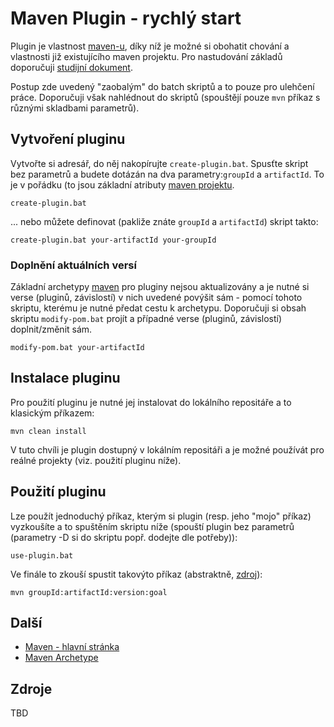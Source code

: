 # Maven Plugin - rychlý start
Plugin je vlastnost [maven-u](https://maven.apache.org/index.html), díky níž je možné si obohatit chování a vlastnosti již existujícího maven projektu. Pro nastudování základů doporučuji [studijní dokument](../STUDY.md).

Postup zde uvedený "zaobalým" do batch skriptů a to pouze pro ulehčení práce. Doporučuji však nahlédnout do skriptů (spouštějí pouze ```mvn``` příkaz s různými skladbami parametrů).

## Vytvoření pluginu
Vytvořte si adresář, do něj nakopírujte ```create-plugin.bat```. Spusťte skript bez parametrů a budete dotázán na dva parametry:```groupId``` a ```artifactId```. To je v pořádku (to jsou základní atributy [maven projektu](https://maven.apache.org/guides/getting-started/maven-in-five-minutes.html).

```
create-plugin.bat
```

... nebo můžete definovat (pakliže znáte ```groupId``` a ```artifactId```) skript takto:
```
create-plugin.bat your-artifactId your-groupId
```


### Doplnění aktuálních versí
Základní archetypy [maven](https://maven.org) pro pluginy nejsou aktualizovány a je nutné si verse (pluginů, závislostí) v nich uvedené povýšit sám - pomocí tohoto skriptu, kterému je nutné předat cestu k archetypu. Doporučuji si obsah skriptu ```modify-pom.bat``` projít a případné verse (pluginů, závislostí) doplnit/změnit sám.

```
modify-pom.bat your-artifactId
``` 

## Instalace pluginu
Pro použití pluginu je nutné jej instalovat do lokálního repositáře a to klasickým příkazem:

```
mvn clean install
```
V tuto chvíli je plugin dostupný v lokálním repositáři a je možné používát pro reálné projekty (viz. použití pluginu níže).

## Použití pluginu
Lze použít jednoduchý příkaz, kterým si plugin (resp. jeho "mojo" příkaz) vyzkoušíte a to spuštěním skriptu níže (spouští plugin bez parametrů (parametry -D si do skriptu popř. dodejte dle potřeby)):


```shell
use-plugin.bat
```

Ve finále to zkouší spustit takovýto příkaz (abstraktně, [zdroj](https://maven.apache.org/guides/plugin/guide-java-plugin-development.html#executing-your-first-mojo)):

```shell
mvn groupId:artifactId:version:goal
```


## Další
* [Maven - hlavní stránka](https://github.com/tomascejka/java/tree/main/maven)
* [Maven Archetype](https://github.com/tomascejka/java/tree/main/maven/archetype)

## Zdroje
TBD

